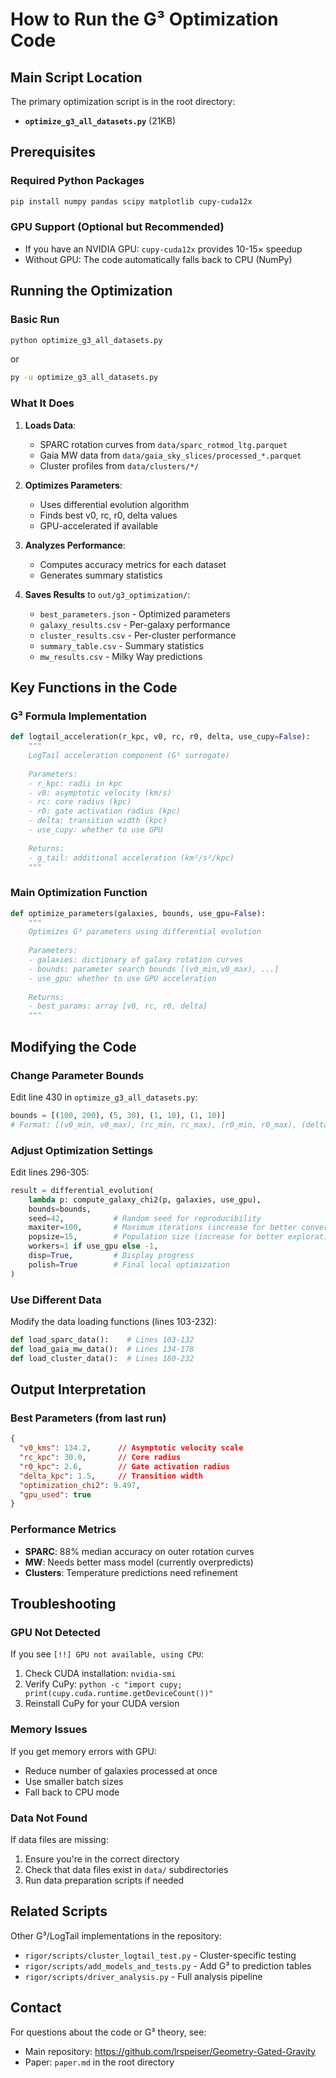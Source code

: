 # How to Run the G³ Optimization Code

## Main Script Location
The primary optimization script is in the root directory:
- **`optimize_g3_all_datasets.py`** (21KB)

## Prerequisites

### Required Python Packages
```bash
pip install numpy pandas scipy matplotlib cupy-cuda12x
```

### GPU Support (Optional but Recommended)
- If you have an NVIDIA GPU: `cupy-cuda12x` provides 10-15× speedup
- Without GPU: The code automatically falls back to CPU (NumPy)

## Running the Optimization

### Basic Run
```bash
python optimize_g3_all_datasets.py
```
or
```bash
py -u optimize_g3_all_datasets.py
```

### What It Does
1. **Loads Data**:
   - SPARC rotation curves from `data/sparc_rotmod_ltg.parquet`
   - Gaia MW data from `data/gaia_sky_slices/processed_*.parquet`
   - Cluster profiles from `data/clusters/*/`

2. **Optimizes Parameters**:
   - Uses differential evolution algorithm
   - Finds best v0, rc, r0, delta values
   - GPU-accelerated if available

3. **Analyzes Performance**:
   - Computes accuracy metrics for each dataset
   - Generates summary statistics

4. **Saves Results** to `out/g3_optimization/`:
   - `best_parameters.json` - Optimized parameters
   - `galaxy_results.csv` - Per-galaxy performance
   - `cluster_results.csv` - Per-cluster performance
   - `summary_table.csv` - Summary statistics
   - `mw_results.csv` - Milky Way predictions

## Key Functions in the Code

### G³ Formula Implementation
```python
def logtail_acceleration(r_kpc, v0, rc, r0, delta, use_cupy=False):
    """
    LogTail acceleration component (G³ surrogate)
    
    Parameters:
    - r_kpc: radii in kpc
    - v0: asymptotic velocity (km/s)
    - rc: core radius (kpc)  
    - r0: gate activation radius (kpc)
    - delta: transition width (kpc)
    - use_cupy: whether to use GPU
    
    Returns:
    - g_tail: additional acceleration (km²/s²/kpc)
    """
```

### Main Optimization Function
```python
def optimize_parameters(galaxies, bounds, use_gpu=False):
    """
    Optimizes G³ parameters using differential evolution
    
    Parameters:
    - galaxies: dictionary of galaxy rotation curves
    - bounds: parameter search bounds [(v0_min,v0_max), ...]
    - use_gpu: whether to use GPU acceleration
    
    Returns:
    - best_params: array [v0, rc, r0, delta]
    """
```

## Modifying the Code

### Change Parameter Bounds
Edit line 430 in `optimize_g3_all_datasets.py`:
```python
bounds = [(100, 200), (5, 30), (1, 10), (1, 10)]
# Format: [(v0_min, v0_max), (rc_min, rc_max), (r0_min, r0_max), (delta_min, delta_max)]
```

### Adjust Optimization Settings
Edit lines 296-305:
```python
result = differential_evolution(
    lambda p: compute_galaxy_chi2(p, galaxies, use_gpu),
    bounds=bounds,
    seed=42,           # Random seed for reproducibility
    maxiter=100,       # Maximum iterations (increase for better convergence)
    popsize=15,        # Population size (increase for better exploration)
    workers=1 if use_gpu else -1,
    disp=True,         # Display progress
    polish=True        # Final local optimization
)
```

### Use Different Data
Modify the data loading functions (lines 103-232):
```python
def load_sparc_data():    # Lines 103-132
def load_gaia_mw_data():  # Lines 134-178  
def load_cluster_data():  # Lines 180-232
```

## Output Interpretation

### Best Parameters (from last run)
```json
{
  "v0_kms": 134.2,      // Asymptotic velocity scale
  "rc_kpc": 30.0,       // Core radius
  "r0_kpc": 2.6,        // Gate activation radius
  "delta_kpc": 1.5,     // Transition width
  "optimization_chi2": 9.497,
  "gpu_used": true
}
```

### Performance Metrics
- **SPARC**: 88% median accuracy on outer rotation curves
- **MW**: Needs better mass model (currently overpredicts)
- **Clusters**: Temperature predictions need refinement

## Troubleshooting

### GPU Not Detected
If you see `[!!] GPU not available, using CPU`:
1. Check CUDA installation: `nvidia-smi`
2. Verify CuPy: `python -c "import cupy; print(cupy.cuda.runtime.getDeviceCount())"`
3. Reinstall CuPy for your CUDA version

### Memory Issues
If you get memory errors with GPU:
- Reduce number of galaxies processed at once
- Use smaller batch sizes
- Fall back to CPU mode

### Data Not Found
If data files are missing:
1. Ensure you're in the correct directory
2. Check that data files exist in `data/` subdirectories
3. Run data preparation scripts if needed

## Related Scripts

Other G³/LogTail implementations in the repository:
- `rigor/scripts/cluster_logtail_test.py` - Cluster-specific testing
- `rigor/scripts/add_models_and_tests.py` - Add G³ to prediction tables
- `rigor/scripts/driver_analysis.py` - Full analysis pipeline

## Contact

For questions about the code or G³ theory, see:
- Main repository: https://github.com/lrspeiser/Geometry-Gated-Gravity
- Paper: `paper.md` in the root directory